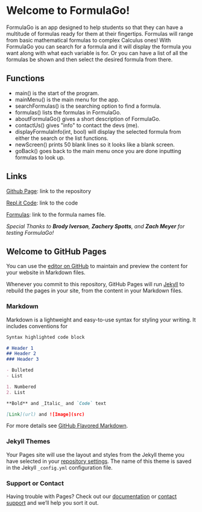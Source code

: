 # Welcome to FormulaGo!

FormulaGo is an app designed to help students so that they can have a multitude of formulas ready for them at their fingertips. Formulas will range from basic mathematical formulas to complex Calculus ones! With FormulaGo you can search for a formula and it will display the formula you want along with what each variable is for. Or you can have a list of all the formulas be shown and then select the desired formula from there.

## Functions
- main() is the start of the program.
- mainMenu() is the main menu for the app.
- searchFormulas() is the searching option to find a formula.
- formulas() lists the formulas in FormulaGo.
- aboutFormulaGo() gives a short description of FormulaGo.
- contactUs() gives "info" to contact the devs (me).
- displayFormulaInfo(int, bool) will display the selected formula from either the search or the list functions.
- newScreen() prints 50 blank lines so it looks like a blank screen.
- goBack() goes back to the main menu once you are done inputting formulas to look up.

## Links

[Github Page](https://github.com/jyork63/my-Final-App): link to the repository

[Repl.it Code](https://repl.it/@JoshuaYork1/Final-App-FormulaGo): link to the code

[Formulas](https://github.com/jyork63/my-Final-App/blob/master/FormulaNames.txt): link to the formula names file.



_Special Thanks to **Brody Iverson**, **Zachery Spotts**, and **Zach Meyer** for testing FormulaGo!_


## Welcome to GitHub Pages

You can use the [editor on GitHub](https://github.com/jyork63/my-Final-App/edit/master/index.md) to maintain and preview the content for your website in Markdown files.

Whenever you commit to this repository, GitHub Pages will run [Jekyll](https://jekyllrb.com/) to rebuild the pages in your site, from the content in your Markdown files.

### Markdown

Markdown is a lightweight and easy-to-use syntax for styling your writing. It includes conventions for

```markdown
Syntax highlighted code block

# Header 1
## Header 2
### Header 3

- Bulleted
- List

1. Numbered
2. List

**Bold** and _Italic_ and `Code` text

[Link](url) and ![Image](src)
```

For more details see [GitHub Flavored Markdown](https://guides.github.com/features/mastering-markdown/).

### Jekyll Themes

Your Pages site will use the layout and styles from the Jekyll theme you have selected in your [repository settings](https://github.com/jyork63/my-Final-App/settings). The name of this theme is saved in the Jekyll `_config.yml` configuration file.

### Support or Contact

Having trouble with Pages? Check out our [documentation](https://help.github.com/categories/github-pages-basics/) or [contact support](https://github.com/contact) and we’ll help you sort it out.
